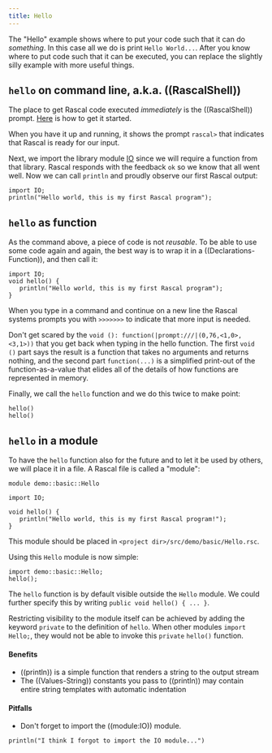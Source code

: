 ```yaml
---
title: Hello
---
```


The "Hello" example shows where to put your code such that it can do _something_. In this
case all we do is print `Hello World...`. After you know where to put code such that it
can be executed, you can replace the slightly silly example with more useful things.

##  `hello` on command line, a.k.a. ((RascalShell))

The place to get Rascal code executed _immediately_ is the ((RascalShell)) prompt.
[Here]((GettingStarted)) is how to get it started.

When you have it up and running, it shows the prompt `rascal>` that indicates that Rascal is ready for our input. 

Next, we import the library module [IO]((Library:module:IO)) since we will require a function from that library. Rascal responds with the feedback `ok` so we know that all went well. Now we can call `println` and proudly observe our first Rascal output:
```rascal-shell
import IO;
println("Hello world, this is my first Rascal program");
```

##  `hello` as function 

As the command above, a piece of code is not _reusable_. To be able to use some code again and 
again, the best way is to wrap it in a ((Declarations-Function)), and then call it:

```rascal-shell
import IO;
void hello() {
   println("Hello world, this is my first Rascal program");
}
```

When you type in a command and continue on a new line 
the Rascal systems prompts you with `>>>>>>>` to 
indicate that more input is needed. 

Don't get scared by 
the `void (): function(|prompt:///|(0,76,<1,0>,<3,1>))` that you get back 
when typing in the hello function. The first 
`void ()` part says the result is a function that takes 
no arguments and 
returns nothing, and the second part 
`function(...)` is a simplified print-out of the function-as-a-value 
that elides all of the details of how functions are represented in memory.

Finally, we call the `hello` function and we do this
twice to make point:
```rascal-shell,continue
hello()
hello()
```

##  `hello` in a module 

To have the `hello` function also for the future and to let it be used by others,
we will place it in a file. A Rascal file is called a "module":

```rascal
module demo::basic::Hello

import IO;

void hello() {
   println("Hello world, this is my first Rascal program!");
}
```

This module should be placed in `<project dir>/src/demo/basic/Hello.rsc`.

Using this `Hello` module is now simple:

```rascal-shell
import demo::basic::Hello;
hello();
```

The `hello` function is by default visible outside the `Hello` module.
We could further specify this by writing `public void hello() { ... }`.

Restricting visibility to the module itself can be achieved by adding the keyword `private`
to the definition of `hello`. When other modules `import Hello;`, they would not be able 
to invoke this `private` `hello()` function. 

#### Benefits

* ((println)) is a simple function that renders a string to the output stream
* The ((Values-String)) constants you pass to ((println)) may contain entire string templates with automatic indentation

#### Pitfalls

* Don't forget to import the ((module:IO)) module.
```rascal-shell,errors
println("I think I forgot to import the IO module...")
```

